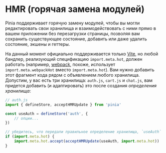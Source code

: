 # HMR (горячая замена модулей)

Pinia поддерживает горячую замену модулей, чтобы вы могли редактировать свои хранилища и взаимодействовать с ними прямо в вашем приложении без перезагрузки страницы, позволяя вам сохранить существующее состояние, добавить или даже удалить состояние, экшены и геттеры.

На данный момент официально поддерживается только [Vite](https://vitejs.dev/), но любой бандлер, реализующий спецификацию `import.meta.hot`, должен работать (например, [webpack](https://webpack.js.org/api/module-variables/#importmetawebpackhot), похоже, использует `import.meta.webpackHot` вместо `import.meta.hot`).
Вам нужно добавить этот фрагмент кода рядом с объявлением любого хранилища. Допустим, у вас есть три хранилища: `auth.js`, `cart.js` и `chat.js`, вам придется добавить (и адаптировать) это после создания _определения хранилища_:

```js
// auth.js
import { defineStore, acceptHMRUpdate } from 'pinia'

const useAuth = defineStore('auth', {
    // опции...
})

// убедитесь, что передали правильное определение хранилища, `useAuth` в данном случае.
if (import.meta.hot) {
    import.meta.hot.accept(acceptHMRUpdate(useAuth, import.meta.hot))
}
```

